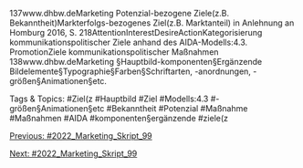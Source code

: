 137www.dhbw.deMarketing
Potenzial-bezogene Ziele(z.B. Bekanntheit)Markterfolgs-bezogenes Ziel(z.B. Marktanteil)
in Anlehnung an Homburg 2016, S. 218AttentionInterestDesireActionKategorisierung kommunikationspolitischer Ziele anhand des AIDA-Modells:4.3. PromotionZiele kommunikationspolitischer Maßnahmen
138www.dhbw.deMarketing
§Hauptbild-komponenten§Ergänzende Bildelemente§Typographie§Farben§Schriftarten, -anordnungen, -größen§Animationen§etc.

   Tags & Topics:
   #Ziel(z
   #Hauptbild
   #Ziel
   #Modells:4.3
   #-größen§Animationen§etc
   #Bekanntheit
   #Potenzial
   #Maßnahme
   #Maßnahmen
   #AIDA
   #komponenten§ergänzende
   #ziele(z

[Previous: #2022_Marketing_Skript_99](2022_Marketing_Skript_99.md)

[Next: #2022_Marketing_Skript_99](2022_Marketing_Skript_99.md)
